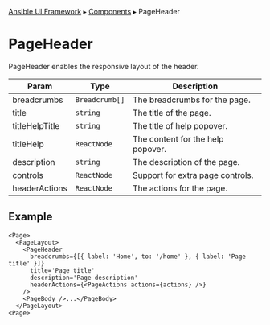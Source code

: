 [Ansible UI Framework](Framework.md#ansible-ui-framework) ▸ [Components](Components.md#ansible-ui-components) ▸ PageHeader

# PageHeader

PageHeader enables the responsive layout of the header.

| Param          | Type           | Description                       |
| -------------- | -------------- | --------------------------------- |
| breadcrumbs    | `Breadcrumb[]` | The breadcrumbs for the page.     |
| title          | `string`       | The title of the page.            |
| titleHelpTitle | `string`       | The title of help popover.        |
| titleHelp      | `ReactNode`    | The content for the help popover. |
| description    | `string`       | The description of the page.      |
| controls       | `ReactNode`    | Support for extra page controls.  |
| headerActions  | `ReactNode`    | The actions for the page.         |

## Example

```tsx
<Page>
  <PageLayout>
    <PageHeader
      breadcrumbs={[{ label: 'Home', to: '/home' }, { label: 'Page title' }]}
      title='Page title'
      description='Page description'
      headerActions={<PageActions actions={actions} />}
    />
    <PageBody />...</PageBody>
  </PageLayout>
<Page>
```

